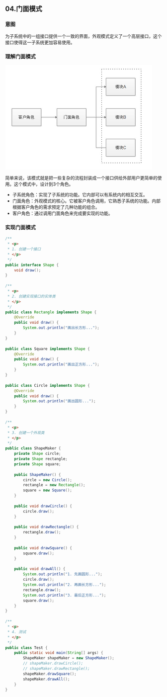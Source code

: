 ## 04.门面模式

### 意图

为子系统中的一组接口提供一个一致的界面，外观模式定义了一个高层接口，这个接口使得这一子系统更加容易使用。

### 理解门面模式
![04-门面模式.jpg](images/04-门面模式.jpg)

简单来说，该模式就是把一些复杂的流程封装成一个接口供给外部用户更简单的使用。这个模式中，设计到3个角色。

+ 子系统角色：实现了子系统的功能。它内部可以有系统内的相互交互。
+ 门面角色：外观模式的核心。它被客户角色调用，它熟悉子系统的功能。内部根据客户角色的需求预定了几种功能的组合。
+ 客户角色：通过调用门面角色来完成要实现的功能。

### 实现门面模式

```java
/**
 * <p>
 * 1. 创建一个接口
 * </p>
 */
public interface Shape {
    void draw();
}

/**
 * <p>
 * 2. 创建实现接口的实体类
 * </p>
 */
public class Rectangle implements Shape {
    @Override
    public void draw() {
        System.out.println("画出长方形...");
    }
}

public class Square implements Shape {
    @Override
    public void draw() {
        System.out.println("画出正方形...");
    }
}

public class Circle implements Shape {
    @Override
    public void draw() {
        System.out.println("画出圆形...");
    }
}

/**
 * <p>
 * 3. 创建一个外观类
 * </p>
 */
public class ShapeMaker {
    private Shape circle;
    private Shape rectangle;
    private Shape square;

    public ShapeMaker() {
        circle = new Circle();
        rectangle = new Rectangle();
        square = new Square();
    }

    public void drawCircle() {
        circle.draw();
    }

    public void drawRectangle() {
        rectangle.draw();
    }

    public void drawSquare() {
        square.draw();
    }

    public void drawAll() {
        System.out.println("1. 先画圆形...");
        circle.draw();
        System.out.println("2. 再画长方形...");
        rectangle.draw();
        System.out.println("3. 最后正方形...");
        square.draw();
    }
}

/**
 * <p>
 * 4. 测试
 * </p>
 */
public class Test {
    public static void main(String[] args) {
        ShapeMaker shapeMaker = new ShapeMaker();
        // shapeMaker.drawCircle();
        // shapeMaker.drawRectangle();
        shapeMaker.drawSquare();
        shapeMaker.drawAll();
    }
}
```